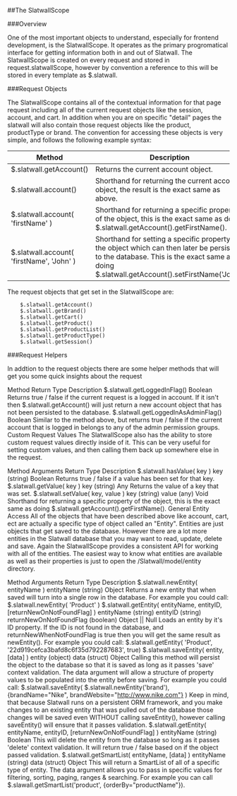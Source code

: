 ##The SlatwallScope

###Overview

One of the most important objects to understand, especially for frontend development, is the SlatwallScope. It operates as the primary progromatical interface for getting information both in and out of Slatwall. The SlatwallScope is created on every request and stored in request.slatwallScope, however by convention a reference to this will be stored in every template as $.slatwall.

###Request Objects

The SlatwallScope contains all of the contextual information for that page request including all of the current request objects like the session, account, and cart. In addition when you are on specific "detail" pages the slatwall will also contain those request objects like the product, productType or brand. The convention for accessing these objects is very simple, and follows the following example syntax:

| Method                                    | Description                                                                                                                                                                             |
|-------------------------------------------|-----------------------------------------------------------------------------------------------------------------------------------------------------------------------------------------|
| $.slatwall.getAccount()                   | Returns the current account object.                                                                                                                                                     |
| $.slatwall.account()                      | Shorthand for returning the current account object, the result is the exact same as above.                                                                                              |
| $.slatwall.account( 'firstName' )         | Shorthand for returning a specific property of the object, this is the exact same as doing $.slatwall.getAccount().getFirstName().                                                      |
| $.slatwall.account( 'firstName', 'John' ) | Shorthand for setting a specific property of the object which can then later be persisted to the database. This is the exact same as doing $.slatwall.getAccount().setFirstName('John') |

The request objects that get set in the SlatwallScope are:
     
        $.slatwall.getAccount()
        $.slatwall.getBrand()
        $.slatwall.getCart()
        $.slatwall.getProduct()
        $.slatwall.getProductList()
        $.slatwall.getProductType()
        $.slatwall.getSession()

###Request Helpers

In addtion to the request objects there are some helper methods that will get you some quick insights about the request

Method	Return Type	Description
$.slatwall.getLoggedInFlag()	Boolean	Returns true / false if the current request is a logged in account. If it isn't then $.slatwall.getAccount() will just return a new account object that has not been persisted to the database.
$.slatwall.getLoggedInAsAdminFlag()	Boolean	Similar to the method above, but returns true / false if the current account that is logged in belongs to any of the admin permission groups.
Custom Request Values
The SlatwallScope also has the ability to store custom request values directly inside of it. This can be very useful for setting custom values, and then calling them back up somewhere else in the request.

Method	Arguments	Return Type	Description
$.slatwall.hasValue( key )	key (string)	Boolean	Returns true / false if a value has been set for that key.
$.slatwall.getValue( key )	key (string)	Any	Returns the value of a key that was set.
$.slatwall.setValue( key, value )	key (string)
value (any)	Void	Shorthand for returning a specific property of the object, this is the exact same as doing $.slatwall.getAccount().getFirstName().
General Entity Access
All of the objects that have been described above like account, cart, ect are actually a specific type of object called an "Entity". Entities are just objects that get saved to the database. However there are a lot more entities in the Slatwall database that you may want to read, update, delete and save. Again the SlatwallScope provides a consistent API for working with all of the entities. The easiest way to know what entities are available as well as their properties is just to open the /Slatwall/model/entity directory.

Method	Arguments	Return Type	Description
$.slatwall.newEntity( entityName )	entityName (string)	Object	Returns a new entity that when saved will turn into a single row in the database. For example you could call: $.slatwall.newEntity( 'Product' )
$.slatwall.getEntity( entityName, entityID, [returnNewOnNotFoundFlag] )	entityName (string)
entityID (string)
returnNewOnNotFoundFlag (boolean)	Object || Null	Loads an entity by it's ID property. If the ID is not found in the database, and returnNewWhenNotFoundFlag is true then you will get the same result as newEntity(). For example you could call: $.slatwall.getEntity( 'Product', '22d919cefca3bafd8c6f35d792287683', true)
$.slatwall.saveEntity( entity, [data] )	entity (object)
data (struct)	Object	Calling this method will persist the object to the database so that it is saved as long as it passes 'save' context validation. The data argument will allow a structure of property values to be populated into the entity before saving. For example you could call: $.slatwall.saveEntity( $.slatwall.newEntity('brand'), {brandName="Nike", brandWebsite="http://www.nike.com"} ) Keep in mind, that because Slatwall runs on a persistent ORM framework, and you make changes to an existing entity that was pulled out of the database those changes will be saved even WITHOUT calling saveEntity(), however calling saveEntity() will ensure that it passes validation.
$.slatwall.getEntity( entityName, entityID, [returnNewOnNotFoundFlag] )	entityName (string)	Boolean	This will delete the entity from the database so long as it passes 'delete' context validation. It will return true / false based on if the object passed validation.
$.slatwall.getSmartList( entityName, [data] )	entityName (string)
data (struct)	Object	This will return a SmartList of all of a specific type of entity. The data argument allows you to pass in specific values for filtering, sorting, paging, ranges & searching. For example you can call $.slawall.getSmartList('product', {orderBy="productName"}).
